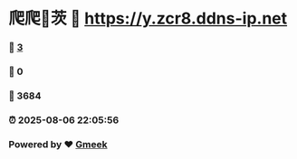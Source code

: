 # 爬爬🔭茨 :link: https://y.zcr8.ddns-ip.net 
### :page_facing_up: [3](https://y.zcr8.ddns-ip.net/tag.html) 
### :speech_balloon: 0 
### :hibiscus: 3684 
### :alarm_clock: 2025-08-06 22:05:56 
### Powered by :heart: [Gmeek](https://github.com/Meekdai/Gmeek)
